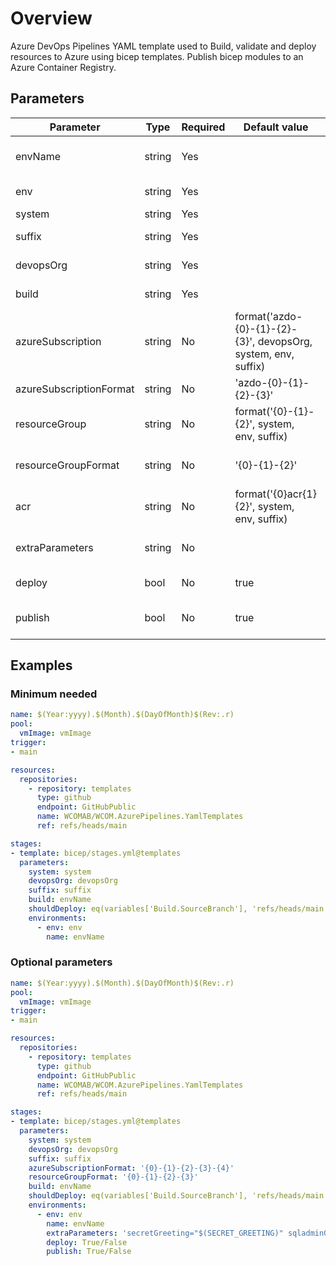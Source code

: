 # Overview

Azure DevOps Pipelines YAML template used to Build, validate and deploy resources to Azure using bicep templates. Publish bicep modules to an Azure Container Registry.

## Parameters

 **Parameter**           | **Type** | **Required** | **Default value**                                              | **Description**                                    
-------------------------|----------|--------------|----------------------------------------------------------------|----------------------------------------------------
 envName                 | string   | Yes          |                                                                | The target environment name.                       
 env                     | string   | Yes          |                                                                | The target environment.                            
 system                  | string   | Yes          |                                                                | The target system.                                 
 suffix                  | string   | Yes          |                                                                | The resource name suffix.                          
 devopsOrg               | string   | Yes          |                                                                | The devops organisation.                           
 build                   | string   | Yes          |                                                                | The environment to build.                          
 azureSubscription       | string   | No           | format('azdo-{0}-{1}-{2}-{3}', devopsOrg, system, env, suffix) | The Azure Subscription name.                       
 azureSubscriptionFormat | string   | No           | 'azdo-{0}-{1}-{2}-{3}'                                         | The format for the azureSubscription.              
 resourceGroup           | string   | No           | format('{0}-{1}-{2}', system, env, suffix)                     | The resource group name.                           
 resourceGroupFormat     | string   | No           | '{0}-{1}-{2}'                                                  | The format for the resourceGroup name.             
 acr                     | string   | No           | format('{0}acr{1}{2}', system, env, suffix)                    | The resource name.                                 
 extraParameters         | string   | No           |                                                                | Used for passing extra parameters to the template. 
 deploy                  | bool     | No           | true                                                           | Allow deploy to resource group.                    
 publish                 | bool     | No           | true                                                           | Allow publish of modules to container registry.


## Examples

### Minimum needed

```yaml
name: $(Year:yyyy).$(Month).$(DayOfMonth)$(Rev:.r)
pool:
  vmImage: vmImage
trigger:
- main

resources:
  repositories:
    - repository: templates
      type: github
      endpoint: GitHubPublic
      name: WCOMAB/WCOM.AzurePipelines.YamlTemplates
      ref: refs/heads/main

stages:
- template: bicep/stages.yml@templates
  parameters:
    system: system
    devopsOrg: devopsOrg
    suffix: suffix
    build: envName
    shouldDeploy: eq(variables['Build.SourceBranch'], 'refs/heads/main')
    environments:
      - env: env
        name: envName
```

### Optional parameters

```yaml
name: $(Year:yyyy).$(Month).$(DayOfMonth)$(Rev:.r)
pool:
  vmImage: vmImage
trigger:
- main

resources:
  repositories:
    - repository: templates
      type: github
      endpoint: GitHubPublic
      name: WCOMAB/WCOM.AzurePipelines.YamlTemplates
      ref: refs/heads/main

stages:
- template: bicep/stages.yml@templates
  parameters:
    system: system
    devopsOrg: devopsOrg
    suffix: suffix
    azureSubscriptionFormat: '{0}-{1}-{2}-{3}-{4}'
    resourceGroupFormat: '{0}-{1}-{2}-{3}'
    build: envName
    shouldDeploy: eq(variables['Build.SourceBranch'], 'refs/heads/main')
    environments:
      - env: env
        name: envName
        extraParameters: 'secretGreeting="$(SECRET_GREETING)" sqladminGroupId="$(sqladminGroupId)" sqladminGroupName="$(sqladminGroupName)"'
        deploy: True/False
        publish: True/False
```